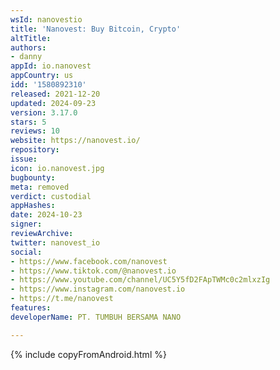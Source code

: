 ```yaml
---
wsId: nanovestio
title: 'Nanovest: Buy Bitcoin, Crypto'
altTitle: 
authors:
- danny
appId: io.nanovest
appCountry: us
idd: '1580892310'
released: 2021-12-20
updated: 2024-09-23
version: 3.17.0
stars: 5
reviews: 10
website: https://nanovest.io/
repository: 
issue: 
icon: io.nanovest.jpg
bugbounty: 
meta: removed
verdict: custodial
appHashes: 
date: 2024-10-23
signer: 
reviewArchive: 
twitter: nanovest_io
social:
- https://www.facebook.com/nanovest
- https://www.tiktok.com/@nanovest.io
- https://www.youtube.com/channel/UC5Y5fD2FApTWMc0c2mlxzIg
- https://www.instagram.com/nanovest.io
- https://t.me/nanovest
features: 
developerName: PT. TUMBUH BERSAMA NANO

---
```


{% include copyFromAndroid.html %}